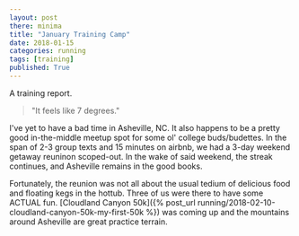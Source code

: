```yaml
---
layout: post
there: minima
title: "January Training Camp"
date: 2018-01-15
categories: running
tags: [training]
published: True
---
```

A training report.

<!-- excerpt -->
> "It feels like 7 degrees."
<!-- excerpt -->

I've yet to have a bad time in Asheville, NC. It also happens to be a pretty good in-the-middle meetup spot for some ol' college buds/budettes. In the span of 2-3 group texts and 15 minutes on airbnb, we had a 3-day weekend getaway reuninon scoped-out. In the wake of said weekend, the streak continues, and Asheville remains in the good books. 

Fortunately, the reunion was not all about the usual tedium of delicious food and floating kegs in the hottub. Three of us were there to have some ACTUAL fun. [Cloudland Canyon 50k]({% post_url running/2018-02-10-cloudland-canyon-50k-my-first-50k %}) was coming up and the mountains around Asheville are great practice terrain.
